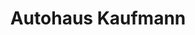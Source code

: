---
title: "Autohaus Kaufmann"
url: /bahlingen-am-kaiserstuhl/autohaus-kaufmann-hauptstrasse/
shop: Autowerkstatt
---